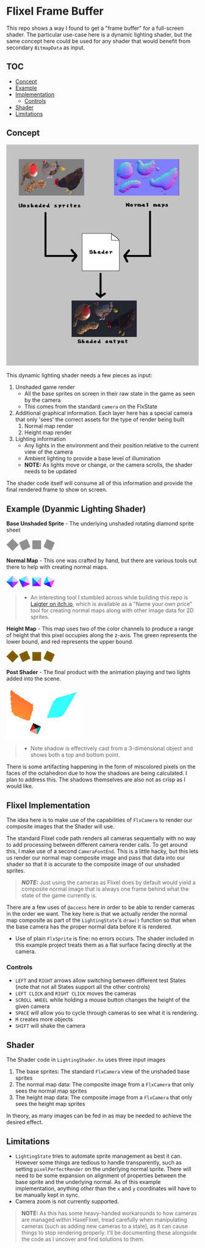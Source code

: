 # Flixel Frame Buffer

This repo shows a way I found to get a "frame buffer" for a full-screen shader.
The particular use-case here is a dynamic lighting shader, but the same concept here could be used for any shader that would benefit from secondary `BitmapData` as input.

## TOC
- [Concept](#concept)
- [Example](#example)
- [Implementation](#implementation)
  - [Controls](#controls)
- [Shader](#shader)
- [Limitations](#limitations)

## Concept

![Concept](./art/concept.png)

This dynamic lighting shader needs a few pieces as input:

1. Unshaded game render
    * All the base sprites on screen in their raw state in the game as seen by the camera
    * This comes from the standard `camera` on the FlxState
1. Additional graphical information. Each layer here has a special camera that only 'sees' the correct assets for the type of render being built
    1. Normal map render
    1. Height map render
1. Lighting information
    * Any lights in the environment and their position relative to the current view of the camera
    * Ambient lighting to provide a base level of illumination
    * **NOTE:** As lights move or change, or the camera scrolls, the shader needs to be updated

The shader code itself will consume all of this information and provide the final rendered frame to show on screen.

## Example (Dyanmic Lighting Shader)

**Base Unshaded Sprite** - The underlying unshaded rotating diamond sprite sheet

![Unshaded](./assets/images/diamond.png)

**Normal Map** - This one was crafted by hand, but there are various tools out there to help with creating normal maps.

![Normal Map](./assets/images/diamond_norm.png)
> * An interesting tool I stumbled across while building this repo is [Laigter on itch.io](https://azagaya.itch.io/laigter), which is available as a "Name your own price" tool for creating normal maps along with other image data for 2D sprites.

**Height Map** - This map uses two of the color channels to produce a range of height that this pixel occupies along the z-axis. The green represents the lower bound, and red represents the upper bound.

![Height Map](./assets/images/diamond_height.png)

**Post Shader** - The final product with the animation playing and two lights added into the scene.

![Shaded](./art/octahedron_shadow.gif)

> * Note shadow is effectively cast from a 3-dimensional object and shows both a top and bottom point.

There is some artifacting happening in the form of miscolored pixels on the faces of the octahedron due to how the shadows are being calculated. I plan to address this. The shadows themselves are also not as crisp as I would like.

## Flixel Implementation

The idea here is to make use of the capabilities of `FlxCamera` to render our composite images that the Shader will use.

The standard Flixel code path renders all cameras sequentially with no way to add processing between different camera render calls. To get around this, I make use of a second `CameraFontEnd`. This is a little hacky, but this lets us render our normal map composite image and pass that data into our shader so that it is accurate to the composite image of our unshaded sprites.
> **_NOTE:_** Just using the cameras as Flixel does by default would yield a composite normal image that is always one frame behind what the state of the game currently is.

There are a few uses of `@access` here in order to be able to render cameras in the order we want. The key here is that we actually render the normal map composite as part of the `LightingState`'s `draw()` function so that when the base camera has the proper normal data before it is rendered.

* Use of plain `FlxSprite` is fine: no errors occurs. The shader included in this example project treats them as a flat surface facing directly at the camera.

### Controls

* `LEFT` and `RIGHT` arrows allow switching between different test States (note that not all States support all the other controls)
* `LEFT CLICK` and `RIGHT CLICK` moves the cameras
* `SCROLL WHEEL` while holding a mouse button changes the height of the given camera
* `SPACE` will allow you to cycle through cameras to see what it is rendering.
* `M` creates more objects
* `SHIFT` will shake the camera

## Shader

The Shader code in `LightingShader.hx` uses three input images
1. The base sprites: The standard `FlxCamera` view of the unshaded base sprites
2. The normal map data: The composite image from a `FlxCamera` that only sees the normal map sprites
3. The height map data: The composite image from a `FlxCamera` that only sees the height map sprites

In theory, as many images can be fed in as may be needed to achieve the desired effect.

## Limitations

* `LightingState` tries to automate sprite management as best it can. However some things are tedious to handle transparently, such as setting `pixelPerfectRender` on the underlying normal sprite. There will need to be some expansion on alignment of properties between the base sprite and the underlying normal. As of this example implementation, anything _other_ than the `x` and `y` coordinates will have to be manually kept in sync.
* Camera zoom is not currently supported.
> **NOTE:** As this has some heavy-handed workarounds to how cameras are managed within HaxeFlixel, tread carefully when manipulating cameras (such as adding new cameras to a state), as it can cause things to stop rendering properly. I'll be documenting these alongside the code as I uncover and find solutions to them.
